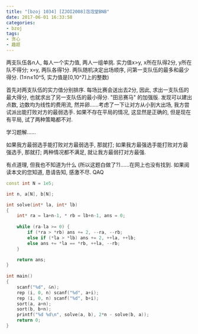 ```yaml
---
title: "[bzoj 1034] [ZJOI2008]泡泡堂BNB"
date: 2017-06-01 16:33:58
categories:
- bzoj
tags:
- 贪心
- 趣题
---
```

两支队伍各n人, 每人一个实力值, 两人一组单挑. 实力值x>y, x所在队得2分, y所在队不得分; x=y, 两队各得1分. 两队随机决定出场顺序, 问第一支队伍的最多和最少得分. (1&le;n&le;10^5, 实力值是[0,10^7]上的整数)
<!--more-->
首先对两支队伍的实力值分别排序. 每场比赛会送出去2分, 因此, 求出一支队伍的最大得分, 也就求出了另一支队伍的最小得分. "田忌赛马" 的加强版. 发现可以建出点数, 边数均为线性的费用流, 然并卵......考虑了一下让对方从小到大出场, 我方尝试派出能打败对方的最弱选手. 如果不存在平局的情况, 这显然是正确的, 但是现在有平局, 试了两种策略都不对.

学习题解......

如果我方最弱选手能打败对方最弱选手, 那就打; 如果我方最强选手能打败对方最强选手, 那就打; 两种情况都不满足, 就让我方最弱打对方最强.

有点道理, 但我也不知道为什么 (所以这题白做了?)......在网上也没有找到. 如果阅读本文的您知道, 恳请告知, 感激不尽. QAQ

```cpp
const int N = 1e5;

int n, a[N], b[N];

int solve(int* la, int* lb)
{
	int* ra = la+n-1, * rb = lb+n-1, ans = 0;
	
	while (ra-la >= 0) {
		if (*ra > *rb) ans += 2, --ra, --rb;
		else if (*la > *lb) ans += 2, ++la, ++lb;
		else ans += *la == *rb, ++la, --rb;
	}

	return ans;
}
	
int main()
{
	scanf("%d", &n);
	rep (i, 0, n) scanf("%d", a+i);
	rep (i, 0, n) scanf("%d", b+i);
	sort(a, a+n);
	sort(b, b+n);
	printf("%d %d\n", solve(a, b), 2*n - solve(b, a));
	return 0;
}
```